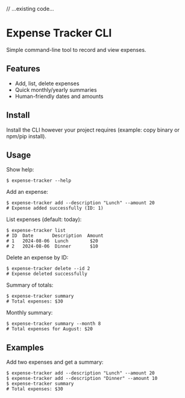 // ...existing code...
# Expense Tracker CLI

Simple command-line tool to record and view expenses.

## Features
- Add, list, delete expenses
- Quick monthly/yearly summaries
- Human-friendly dates and amounts

## Install
Install the CLI however your project requires (example: copy binary or npm/pip install).

## Usage

Show help:
```
$ expense-tracker --help
```

Add an expense:
```
$ expense-tracker add --description "Lunch" --amount 20
# Expense added successfully (ID: 1)
```

List expenses (default: today):
```
$ expense-tracker list
# ID  Date       Description  Amount
# 1   2024-08-06  Lunch        $20
# 2   2024-08-06  Dinner       $10
```

Delete an expense by ID:
```
$ expense-tracker delete --id 2
# Expense deleted successfully
```

Summary of totals:
```
$ expense-tracker summary
# Total expenses: $30
```

Monthly summary:
```
$ expense-tracker summary --month 8
# Total expenses for August: $20
```

## Examples
Add two expenses and get a summary:
```
$ expense-tracker add --description "Lunch" --amount 20
$ expense-tracker add --description "Dinner" --amount 10
$ expense-tracker summary
# Total expenses: $30
```
